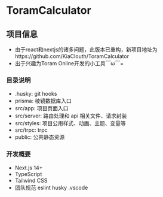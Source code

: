 # ToramCalculator

## 项目信息

- 由于react和nextjs的诸多问题，此版本已重构，新项目地址为https://github.com/KiaClouth/ToramCalculator
- 出于兴趣为Toram Online开发的小工具￣ω￣=

### 目录说明

- .husky: git hooks
- prisma: 棱镜数据库入口
- src/app: 项目页面入口
- src/server: 路由处理和 api 相关文件、请求封装
- src/styles: 项目公用样式、动画、主题、变量等
- src/trpc: trpc
- public: 公共静态资源

### 开发概要

- Next.js 14+
- TypeScript
- Tailwind CSS
- 团队规范
  eslint
  husky
  .vscode

